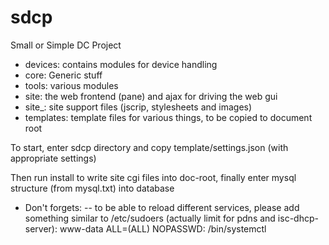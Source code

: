 # sdcp
Small or Simple DC Project

- devices: contains modules for device handling 
- core: Generic stuff
- tools: various modules 
- site: the web frontend (pane) and ajax for driving the web gui
- site_: site support files (jscrip, stylesheets and images)
- templates: template files for various things, to be copied to document root

To start, enter sdcp directory and copy template/settings.json (with appropriate settings)

Then run install to write site cgi files into doc-root, finally enter mysql structure (from mysql.txt) into database

- Don't forgets:
-- to be able to reload different services, please add something similar to /etc/sudoers (actually limit for pdns and isc-dhcp-server):
www-data ALL=(ALL) NOPASSWD: /bin/systemctl

